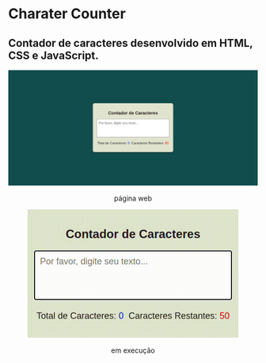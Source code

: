 # Charater Counter
## Contador de caracteres desenvolvido em HTML, CSS e JavaScript.

<div align="center">

![apresentacao-img](https://github.com/thayg0r/charater-counter/blob/main/counter-img.png)

</div>

<div align="center">

página web

</div>

<div align="center">

![apresentacao-gif](https://github.com/thayg0r/charater-counter/blob/main/counter.gif)

</div>

<div align="center">

em execução

</div>
